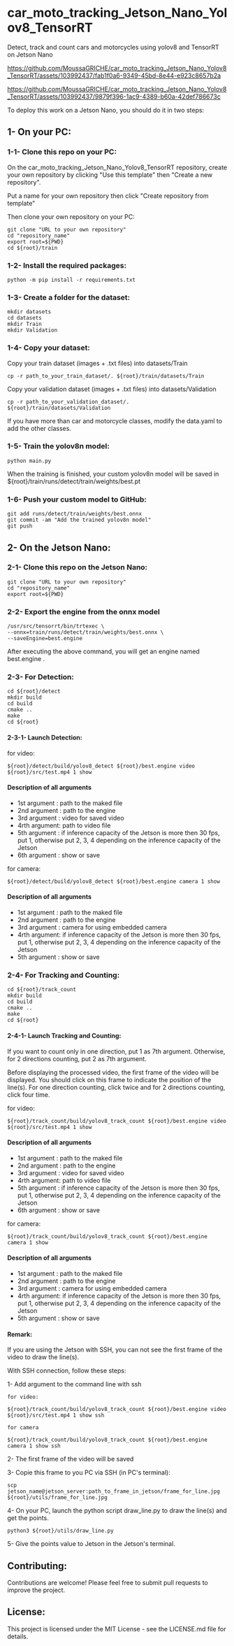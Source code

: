 # car_moto_tracking_Jetson_Nano_Yolov8_TensorRT
Detect, track and count cars and motorcycles using yolov8 and TensorRT on Jetson Nano


https://github.com/MoussaGRICHE/car_moto_tracking_Jetson_Nano_Yolov8_TensorRT/assets/103992437/fab1f0a6-9349-45bd-8e44-e923c8657b2a



https://github.com/MoussaGRICHE/car_moto_tracking_Jetson_Nano_Yolov8_TensorRT/assets/103992437/9879f396-1ac9-4389-b60a-42def786673c






To deploy this work on a Jetson Nano, you should do it in two steps:

## 1- On your PC:
### 1-1- Clone this repo on your PC:
On the car_moto_tracking_Jetson_Nano_Yolov8_TensorRT repository, create your own repository by clicking "Use this template" then "Create a new repository".

Put a name for your own repository then click "Create repository from template"

Then clone your own repository on your PC: 

	git clone "URL to your own repository"
	cd "repository_name"
	export root=${PWD}
	cd ${root}/train

### 1-2- Install the required packages:

	python -m pip install -r requirements.txt

### 1-3- Create a folder for the dataset:

	mkdir datasets
	cd datasets
	mkdir Train 
	mkdir Validation

### 1-4- Copy your dataset:
Copy your train dataset (images + .txt files) into datasets/Train

	cp -r path_to_your_train_dataset/. ${root}/train/datasets/Train

Copy your validation dataset (images + .txt files) into datasets/Validation

	cp -r path_to_your_validation_dataset/. ${root}/train/datasets/Validation


If you have more than car and motorcycle classes, modify the data.yaml to add the other classes.

### 1-5- Train the yolov8n model:

	python main.py

When the training is finished, your custom yolov8n model will be saved in 
${root}/train/runs/detect/train/weights/best.pt

### 1-6- Push your custom model to GitHub:

	git add runs/detect/train/weights/best.onnx
	git commit -am "Add the trained yolov8n model"
	git push

## 2- On the Jetson Nano:
### 2-1- Clone this repo on the Jetson Nano:

	git clone "URL to your own repository"
	cd "repository_name"
	export root=${PWD}

### 2-2- Export the engine from the onnx model

	/usr/src/tensorrt/bin/trtexec \
	--onnx=train/runs/detect/train/weights/best.onnx \
	--saveEngine=best.engine

After executing the above command, you will get an engine named best.engine .

### 2-3- For Detection:

	cd ${root}/detect
	mkdir build
	cd build
	cmake ..
	make
	cd ${root}

#### 2-3-1- Launch Detection:
for video:

	${root}/detect/build/yolov8_detect ${root}/best.engine video ${root}/src/test.mp4 1 show


#### Description of all arguments

- 1st argument : path to the maked file
- 2nd argument : path to the engine
- 3rd argument : video for saved video
- 4rth argument: path to video file
- 5th argument : if inference capacity of the Jetson is more then 30 fps, put 1, otherwise put 2, 3, 4 depending on the inference capacity of the Jetson
- 6th argument : show or save

for camera:

	${root}/detect/build/yolov8_detect ${root}/best.engine camera 1 show

#### Description of all arguments

- 1st argument : path to the maked file
- 2nd argument : path to the engine
- 3rd argument : camera for using embedded camera
- 4rth argument: if inference capacity of the Jetson is more then 30 fps, put 1, otherwise put 2, 3, 4 depending on the inference capacity of the Jetson
- 5th argument : show or save


### 2-4- For Tracking and Counting:

	cd ${root}/track_count
	mkdir build
	cd build
	cmake ..
	make
	cd ${root}

#### 2-4-1- Launch Tracking and Counting:
If you want to count only in one direction, put 1 as 7th argument. Otherwise, for 2 directions counting, put 2 as 7th argument.

Before displaying the processed video, the first frame of the video will be displayed. You should click on this frame to indicate the position of the line(s). For one direction counting, click twice and for 2 directions counting, click four time.

for video:

	${root}/track_count/build/yolov8_track_count ${root}/best.engine video ${root}/src/test.mp4 1 show

#### Description of all arguments

- 1st argument : path to the maked file
- 2nd argument : path to the engine
- 3rd argument : video for saved video
- 4rth argument: path to video file
- 5th argument : if inference capacity of the Jetson is more then 30 fps, put 1, otherwise put 2, 3, 4 depending on the inference capacity of the Jetson
- 6th argument : show or save

for camera:

	${root}/track_count/build/yolov8_track_count ${root}/best.engine camera 1 show

#### Description of all arguments

- 1st argument : path to the maked file
- 2nd argument : path to the engine
- 3rd argument : camera for using embedded camera
- 4rth argument: if inference capacity of the Jetson is more then 30 fps, put 1, otherwise put 2, 3, 4 depending on the inference capacity of the Jetson
- 5th argument : show or save

#### Remark:
If you are using the Jetson with SSH, you can not see the first frame of the video to draw the line(s). 

With SSH connection, follow these steps:

1- Add argument to the command line with ssh

	for video:

	${root}/track_count/build/yolov8_track_count ${root}/best.engine video ${root}/src/test.mp4 1 show ssh
	
	for camera
	
	${root}/track_count/build/yolov8_track_count ${root}/best.engine camera 1 show ssh
	
2- The first frame of the video will be saved

3- Copie this frame to you PC via SSH (in PC's terminal):

	scp jetson_name@jetson_server:path_to_frame_in_jetson/frame_for_line.jpg  ${root}/utils/frame_for_line.jpg
	
4- On your PC, launch the python script draw_line.py to draw the line(s) and get the points.

	python3 ${root}/utils/draw_line.py
	
5- Give the points value to Jetson in the Jetson's terminal.
	

## Contributing:

Contributions are welcome! Please feel free to submit pull requests to improve the project.

## License:

This project is licensed under the MIT License - see the LICENSE.md file for details.


